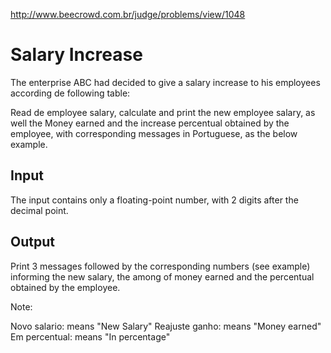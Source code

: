 http://www.beecrowd.com.br/judge/problems/view/1048

# Salary Increase

The enterprise ABC had decided to give a salary increase to his employees
according de following table:

Read de employee salary, calculate and print the new employee salary, as well
the Money earned and the increase percentual obtained by the employee, with
corresponding messages in Portuguese, as the below example.

## Input

The input contains only a floating-point number, with 2 digits after the
decimal point.

## Output

Print 3 messages followed by the corresponding numbers (see example) informing
the new salary, the among of money earned and the percentual obtained by the
employee.

Note:

Novo salario:  means "New Salary"
Reajuste ganho: means "Money earned"
Em percentual: means "In percentage"
